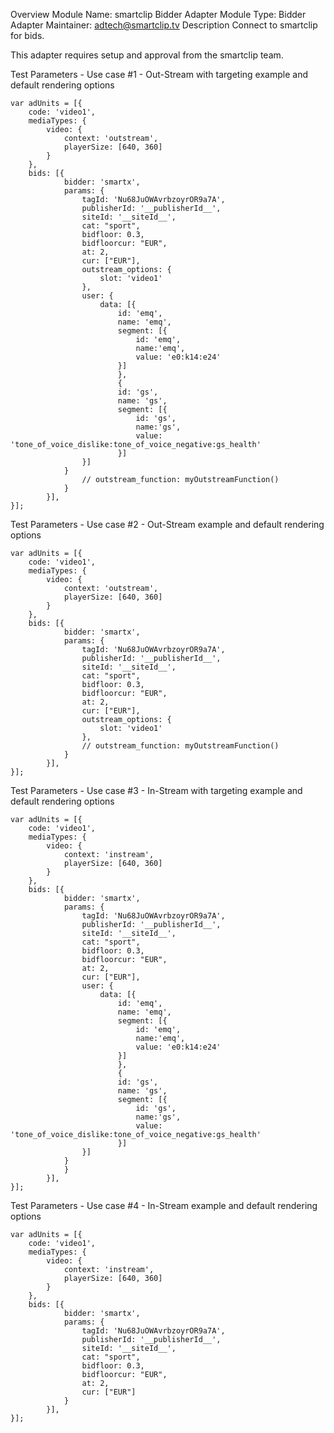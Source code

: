 Overview
Module Name: smartclip Bidder Adapter
Module Type: Bidder Adapter
Maintainer: adtech@smartclip.tv
Description
Connect to smartclip for bids.

This adapter requires setup and approval from the smartclip team.

Test Parameters - Use case #1 - Out-Stream with targeting example and default rendering options

    var adUnits = [{
        code: 'video1',
        mediaTypes: {
            video: {
                context: 'outstream',
                playerSize: [640, 360]
            }
        },
        bids: [{
                bidder: 'smartx',
                params: {
                    tagId: 'Nu68JuOWAvrbzoyrOR9a7A',
                    publisherId: '__publisherId__',
                    siteId: '__siteId__',
                    cat: "sport",
                    bidfloor: 0.3,
                    bidfloorcur: "EUR",
                    at: 2,
                    cur: ["EUR"],
                    outstream_options: {
                        slot: 'video1'
                    },
                    user: {
                        data: [{
                            id: 'emq',
                            name: 'emq',
                            segment: [{
                                id: 'emq',
                                name:'emq',
                                value: 'e0:k14:e24'
                            }]
                            },
                            {
                            id: 'gs',
                            name: 'gs',
                            segment: [{
                                id: 'gs',
                                name:'gs',
                                value: 'tone_of_voice_dislike:tone_of_voice_negative:gs_health'
                            }]
                    }]
                }
                    // outstream_function: myOutstreamFunction()
                }
            }],
    }];

Test Parameters - Use case #2 - Out-Stream example and default rendering options

    var adUnits = [{
        code: 'video1',
        mediaTypes: {
            video: {
                context: 'outstream',
                playerSize: [640, 360]
            }
        },
        bids: [{
                bidder: 'smartx',
                params: {
                    tagId: 'Nu68JuOWAvrbzoyrOR9a7A',
                    publisherId: '__publisherId__',
                    siteId: '__siteId__',
                    cat: "sport",
                    bidfloor: 0.3,
                    bidfloorcur: "EUR",
                    at: 2,
                    cur: ["EUR"],
                    outstream_options: {
                        slot: 'video1'
                    },
                    // outstream_function: myOutstreamFunction()
                }
            }],
    }];

Test Parameters - Use case #3 - In-Stream with targeting example and default rendering options

    var adUnits = [{
        code: 'video1',
        mediaTypes: {
            video: {
                context: 'instream',
                playerSize: [640, 360]
            }
        },
        bids: [{
                bidder: 'smartx',
                params: {
                    tagId: 'Nu68JuOWAvrbzoyrOR9a7A',
                    publisherId: '__publisherId__',
                    siteId: '__siteId__',
                    cat: "sport",
                    bidfloor: 0.3,
                    bidfloorcur: "EUR",
                    at: 2,
                    cur: ["EUR"],
                    user: {
                        data: [{
                            id: 'emq',
                            name: 'emq',
                            segment: [{
                                id: 'emq',
                                name:'emq',
                                value: 'e0:k14:e24'
                            }]
                            },
                            {
                            id: 'gs',
                            name: 'gs',
                            segment: [{
                                id: 'gs',
                                name:'gs',
                                value: 'tone_of_voice_dislike:tone_of_voice_negative:gs_health'
                            }]
                    }]
                }
                }
            }],
    }];

Test Parameters - Use case #4 - In-Stream example and default rendering options

    var adUnits = [{
        code: 'video1',
        mediaTypes: {
            video: {
                context: 'instream',
                playerSize: [640, 360]
            }
        },
        bids: [{
                bidder: 'smartx',
                params: {
                    tagId: 'Nu68JuOWAvrbzoyrOR9a7A',
                    publisherId: '__publisherId__',
                    siteId: '__siteId__',
                    cat: "sport",
                    bidfloor: 0.3,
                    bidfloorcur: "EUR",
                    at: 2,
                    cur: ["EUR"]
                }
            }],
    }];